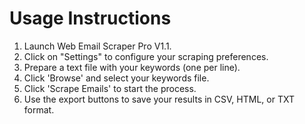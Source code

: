 # Usage Instructions

1. Launch Web Email Scraper Pro V1.1.
2. Click on "Settings" to configure your scraping preferences.
3. Prepare a text file with your keywords (one per line).
4. Click 'Browse' and select your keywords file.
5. Click 'Scrape Emails' to start the process.
6. Use the export buttons to save your results in CSV, HTML, or TXT format.

